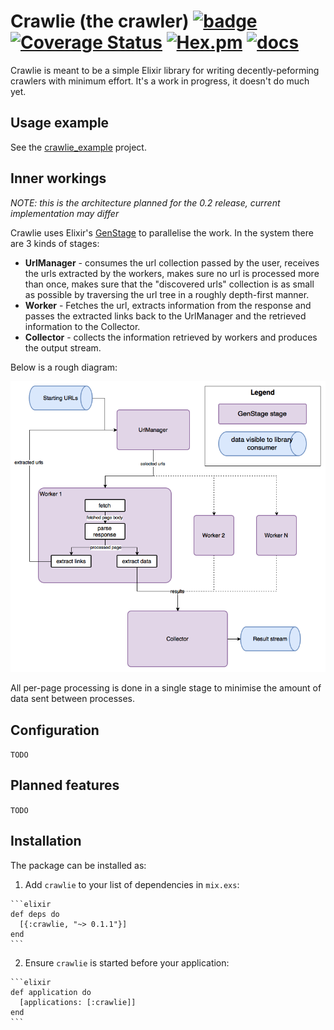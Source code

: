 # Crawlie (the crawler) [![badge](https://travis-ci.org/nietaki/crawlie.svg?branch=master)](https://travis-ci.org/nietaki/crawlie) [![Coverage Status](https://coveralls.io/repos/github/nietaki/crawlie/badge.svg?branch=master)](https://coveralls.io/github/nietaki/crawlie?branch=master) [![Hex.pm](https://img.shields.io/hexpm/v/crawlie.svg)](https://hex.pm/packages/crawlie) [![docs](https://img.shields.io/badge/docs-hexdocs-yellow.svg)](https://hexdocs.pm/crawlie/)

Crawlie is meant to be a simple Elixir library for writing decently-peforming crawlers with minimum effort. It's a work in progress, it doesn't do much yet.

## Usage example

See the [crawlie_example](https://github.com/nietaki/crawlie_example) project.

## Inner workings

*NOTE: this is the architecture planned for the 0.2 release, current implementation may differ*

Crawlie uses Elixir's [GenStage](https://github.com/elixir-lang/gen_stage) to parallelise
the work. In the system there are 3 kinds of stages:

- **UrlManager** - consumes the url collection passed by the user, receives the urls extracted by the workers, makes sure no url is processed more than once, makes sure that the "discovered urls" collection is as small as possible by traversing the url tree in a roughly depth-first manner.
- **Worker** - Fetches the url, extracts information from the response and passes
the extracted links back to the UrlManager and the retrieved information to the Collector.
- **Collector** - collects the information retrieved by workers and produces the output
stream.

Below is a rough diagram:

![crawlie architecture diagram](assets/crawlie_stages.png)

All per-page processing is done in a single stage to minimise the amount of data sent between
processes.

## Configuration

`TODO`

## Planned features

`TODO`

## Installation

The package can be installed as:

  1. Add `crawlie` to your list of dependencies in `mix.exs`:

    ```elixir
    def deps do
      [{:crawlie, "~> 0.1.1"}]
    end
    ```

  2. Ensure `crawlie` is started before your application:

    ```elixir
    def application do
      [applications: [:crawlie]]
    end
    ```
